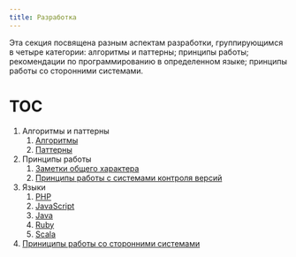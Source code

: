 ```yaml
---
title: Разработка
---
```


Эта секция посвящена разным аспектам разработки, группирующимся в четыре 
категории: алгоритмы и паттерны; принципы работы; рекомендации по 
программированию в определенном языке; принципы работы со сторонними 
системами.
 
# TOC

1. Алгоритмы и паттерны
    1. [Алгоритмы](alg)
    2. [Паттерны](ptn)
2. Принципы работы
    1. [Заметки общего характера](cmn)
    2. [Принципы работы с системами контроля версий](vcs)
3. Языки
    1. [PHP](php)
    2. [JavaScript](js)
    3. [Java](java)
    4. [Ruby](ruby)
    5. [Scala](scala)
4. [Приниципы работы со сторонними системами](sw)